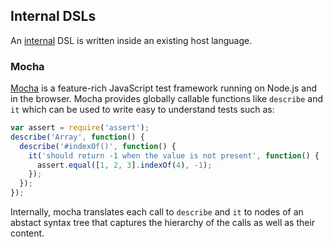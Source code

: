 ## Internal DSLs
An [internal](https://martinfowler.com/bliki/InternalDslStyle.html) DSL is written inside an existing host language.

### Mocha

[Mocha](www.mochajs.org) is a feature-rich JavaScript test framework running on Node.js and in the browser. Mocha provides globally callable functions like `describe` and `it` which can be used to write easy to understand tests such as: 

```js
var assert = require('assert');
describe('Array', function() {
  describe('#indexOf()', function() {
    it('should return -1 when the value is not present', function() {
      assert.equal([1, 2, 3].indexOf(4), -1);
    });
  });
});
```

Internally, mocha translates each call to `describe` and `it` to nodes of an abstact syntax tree that captures the hierarchy of the calls as well as their content. 
